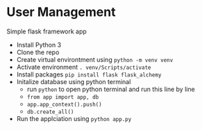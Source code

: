 # User Management

Simple flask framework app

- Install Python 3
- Clone the repo
- Create virtual environtment using `python -m venv venv`
- Activate environment `. venv/Scripts/activate`
- Install packages `pip install flask flask_alchemy`
- Initalize database using python terminal 
  - run `python` to open python terminal and run this line by line
  - `from app import app, db`
  - `app.app_context().push()`
  - `db.create_all()`
- Run the applciation using `python app.py`
